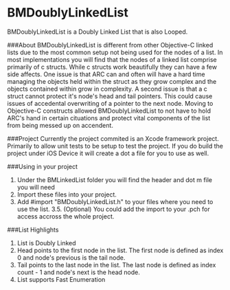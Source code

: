 BMDoublyLinkedList
==================

BMDoublyLinkedList is a Doubly Linked List that is also Looped.

###About
BMDoublyLinkedList is different from other Objective-C linked lists due to the most common setup not being used for the nodes of a list. In most implementations you will find that the nodes of a linked list comprise primarily of c structs. While c structs work beautifully they can have a few side affects. One issue is that ARC can and often will have a hard time managing the objects held within the struct as they grow complex and the objects contained within grow in complexity. A second issue is that a c struct cannot protect it's node's head and tail pointers. This could cause issues of accedental overwriting of a pointer to the next node. Moving to Objective-C constructs allowed BMDoublyLinkedList to not have to hold ARC's hand in certain cituations and protect vital components of the list from being messed up on accendent.

###Project
Currently the project commited is an Xcode framework project. Primarily to allow unit tests to be setup to test the project. If you do build the project under iOS Device it will create a dot a file for you to use as well.


###Using in your project
1. Under the BMLinkedList folder you will find the header and dot m file you will need
2. Import these files into your project.
3. Add #import "BMDoublyLinkedList.h" to your files where you need to use the list.
3.5. (Optional) You could add the import to your .pch for access accross the whole project.


###List Highlights
1. List is Doubly Linked
2. Head points to the first node in the list. The first node is defined as index 0 and node's previous is the tail node.
3. Tail points to the last node in the list. The last node is defined as index count - 1 and node's next is the head node.
4. List supports Fast Enumeration


